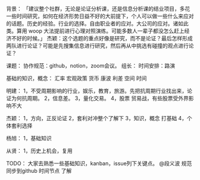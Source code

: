 背景：
「建议整个社群，无论是论证分析课，还是信息分析课的结业项目，多花一些时间研究，如何在经济形势日益不好的大前提下，个人可以做一些什么来应对的话题。历史的经验。行业的选择。自由职业者的应对。大公司的应对。诸如此类。算用 woop 大法提前进行心理对照演练。可能多数人一辈子都没怎么赶上经济不好的时候。」
杰颖：这个选题的重点好像是研究，而不是论证？最后怎样形成两队进行论证？可能是先搜集信息进行研究，然后再从中挑选有碰撞的观点进行论证？

课题：
协作规范：github，notion，zoom会议。
组长：
时间安排：路演

基础的知识，概念：
汇率 
宏观政策  货币 
康波
利差 空间 时间

明建：
1，不受周期影响的行业，娱乐，教育，旅游。先把抗周期行业找出来，论证为何抗周期。
2，信息差。
3，量化交易。
4，股票 贸易战，有些股票受外界影响不大

杰颖：
1，方向，正反论证
2，套利对冲整个了解下
3，知识，概念 打基础
4，个体套利选择

杨旭：
1，基础知识

从贤：
1，历史上机会，复用

TODO：
大家去熟悉一些基础知识，kanban，issue列下关键点。
@段义波 规范同步到github
时间节点 了解